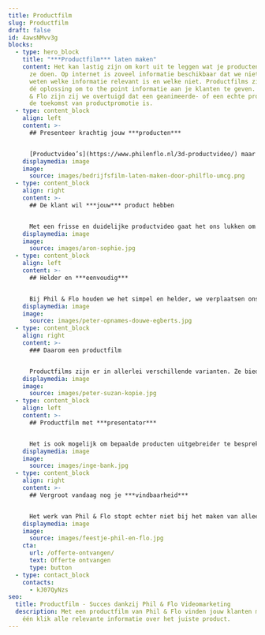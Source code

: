```yaml
---
title: Productfilm
slug: Productfilm
draft: false
id: 4awsNMvv3g
blocks:
  - type: hero_block
    title: "***Productfilm*** laten maken"
    content: Het kan lastig zijn om kort uit te leggen wat je producten zijn en wat
      ze doen. Op internet is zoveel informatie beschikbaar dat we niet meer
      weten welke informatie relevant is en welke niet. Productfilms zijn daarom
      dé oplossing om to the point informatie aan je klanten te geven. Bij Phil
      & Flo zijn zij we overtuigd dat een geanimeerde- of een echte productfilm
      de toekomst van productpromotie is.
  - type: content_block
    align: left
    content: >-
      ## Presenteer krachtig jouw ***producten***


      [Productvideo’s](https://www.philenflo.nl/3d-productvideo/) maar ook uitlegvideo’s: we kunnen ze allemaal een stuk simpeler en aantrekkelijker maken door ze te animeren in [2D](https://www.philenflo.nl/2d-animatie/), [3D](https://www.philenflo.nl/3d-animatie-laten-maken/) of op een geweldige manier in beeld te brengen. Een productfilm biedt uitgebreide mogelijkheden om in minder tijd (soms slechts 15 seconden) meer informatie te presenteren dan in een producttekst. Met een productfilm van Phil & Flo vinden jouw klanten met slechts één klik alle informatie over het juiste product.
    displaymedia: image
    image:
      source: images/bedrijfsfilm-laten-maken-door-philflo-umcg.png
  - type: content_block
    align: right
    content: >-
      ## De klant wil ***jouw*** product hebben


      Met een frisse en duidelijke productvideo gaat het ons lukken om jouw product stevig(er) in de markt te zetten én maken we je klanten enthousiast. Een uitlegvideo laat namelijk zien dat je deskundig bent. Samen kijken we wat je doel en wie je doelgroep is. Wat wil je precies bereiken met je [animatie](https://www.philenflo.nl/oplossingen/animatie-laten-maken/) of film? En op welke toon communiceren we dan? Waar heeft je klant behoefte aan en wat vinden zij leuk?
    displaymedia: image
    image:
      source: images/aron-sophie.jpg
  - type: content_block
    align: left
    content: >-
      ## Helder en ***eenvoudig***


      Bij Phil & Flo houden we het simpel en helder, we verplaatsen ons in je klant en we onderzoeken wat voor hen belangrijk is. De klant is immers koning en diegene die jouw product(en) wil kopen. Een productfilm leent zich ook uitstekend om je huisstijl in te verwerken. Klanten associëren namelijk bepaalde kleuren of karakters vrij snel met jouw organisatie. Onze productfilms zijn scherp, creatief en conversie verhogend. Hoe duidelijker en aantrekkelijker het verhaal, des te makkelijker verkoop jij je producten.
    displaymedia: image
    image:
      source: images/peter-opnames-douwe-egberts.jpg
  - type: content_block
    align: right
    content: >-
      ### Daarom een productfilm


      Productfilms zijn er in allerlei verschillende varianten. Ze bieden je de mogelijkheid om productvoordelen to the point echt tot leven te brengen. Met een animatie kun je jouw product in 15 seconden presenteren en tegelijkertijd ook nog eens in jouw herkenbare huisstijl. Hier mee geef je jouw klant alle relevante informatie uit een producttekst op een krachtige en bondige manier.
    displaymedia: image
    image:
      source: images/peter-suzan-kopie.jpg
  - type: content_block
    align: left
    content: >-
      ## Productfilm met ***presentator***


      Het is ook mogelijk om bepaalde producten uitgebreider te bespreken. Beeld je bijvoorbeeld het volgende eens in: we starten met een close-up van een nieuw product, dit product moet hét product van het nieuwe seizoen worden. Vervolgens zoomen we uit en is een medewerker te zien die alle functionaliteiten en specificaties van jouw product laat zien en gaat uitleggen.
    displaymedia: image
    image:
      source: images/inge-bank.jpg
  - type: content_block
    align: right
    content: >-
      ## Vergroot vandaag nog je ***vindbaarheid***


      Het werk van Phil & Flo stopt echter niet bij het maken van alleen een film. Voorafgaand aan het produceren van je productfilm denken wij ook mee over hoe we jouw productvideo goed vindbaar kunnen maken. Het belangrijkste is natuurlijk dat zoveel mogelijk relevante mensen jouw producten in de productfilm te zien krijgen. Wil jij ook jouw producten op dé nieuwe manier presenteren? Neem contact met ons op en kom vandaag nog alles te weten over een productfilm. Wij hebben voor alle producten een passende film!
    displaymedia: image
    image:
      source: images/feestje-phil-en-flo.jpg
    cta:
      url: /offerte-ontvangen/
      text: Offerte ontvangen
      type: button
  - type: contact_block
    contacts:
      - kJ07QyNzs
seo:
  title: Productfilm - Succes dankzij Phil & Flo Videomarketing
  description: Met een productfilm van Phil & Flo vinden jouw klanten met slechts
    één klik alle relevante informatie over het juiste product.
---
```

